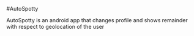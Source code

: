 #AutoSpotty

AutoSpotty is an android app that changes profile and shows remainder with respect to geolocation of the user
